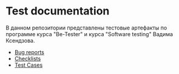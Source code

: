 # Test documentation
В данном репозитории представлены тестовые артефакты по программе курса "Be-Tester" и курса "Software testing" Вадима Ксендзова.
+ [Bug reports](https://github.com/Ed-Yunusov/Test-documentation/tree/main/Bug%20reports)
+ [Checklists](https://github.com/Ed-Yunusov/Test-documentation/tree/main/Checklist)
+ [Test Cases](https://github.com/Ed-Yunusov/Test-documentation/tree/main/Test%20cases)
